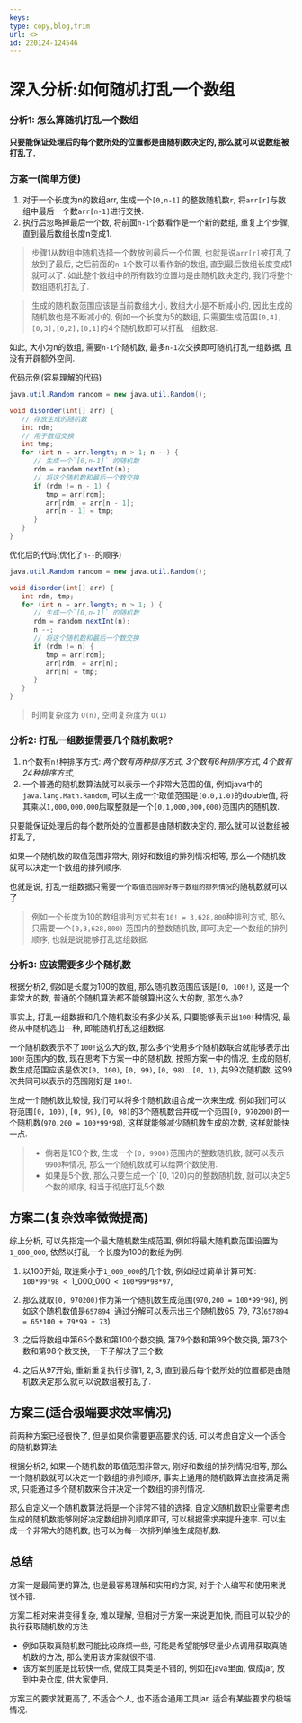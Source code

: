 ```yaml
---
keys: 
type: copy,blog,trim
url: <>
id: 220124-124546
---
```


# 深入分析:如何随机打乱一个数组

### 分析1: 怎么算随机打乱一个数组

**只要能保证处理后的每个数所处的位置都是由随机数决定的, 那么就可以说数组被打乱了.**

### 方案一(简单方便)

1. 对于一个长度为n的数组arr, 生成一个`[0,n-1]` 的整数随机数`r`, 将`arr[r]`与数组中最后一个数`arr[n-1]`进行交换.
2. 执行后忽略掉最后一个数, 将前面`n-1`个数看作是一个新的数组, 重复上个步骤, 直到最后数组长度n变成1.

> 步骤1从数组中随机选择一个数放到最后一个位置, 也就是说`arr[r]`被打乱了放到了最后, 之后前面的`n-1`个数可以看作新的数组, 直到最后数组长度变成1就可以了.
> 如此整个数组中的所有数的位置均是由随机数决定的, 我们将整个数组随机打乱了.

> 生成的随机数范围应该是当前数组大小, 数组大小是不断减小的, 因此生成的随机数也是不断减小的, 例如一个长度为5的数组, 只需要生成范围`[0,4],[0,3],[0,2],[0,1]`的4个随机数即可以打乱一组数据.

如此, 大小为n的数组, 需要`n-1`个随机数, 最多`n-1`次交换即可随机打乱一组数据, 且没有开辟额外空间.

代码示例(容易理解的代码)

   ```java
   java.util.Random random = new java.util.Random();

   void disorder(int[] arr) {
      // 存放生成的随机数
      int rdm;
      // 用于数组交换
      int tmp;
      for (int n = arr.length; n > 1; n --) {
         // 生成一个`[0,n-1]` 的随机数
         rdm = random.nextInt(n);
         // 将这个随机数和最后一个数交换
         if (rdm != n - 1) {
            tmp = arr[rdm];
            arr[rdm] = arr[n - 1];
            arr[n - 1] = tmp;
         }
      }
   }
   ```

优化后的代码(优化了`n--`的顺序)

   ```java
   java.util.Random random = new java.util.Random();

   void disorder(int[] arr) {
      int rdm, tmp;
      for (int n = arr.length; n > 1; ) {
         // 生成一个`[0,n-1]` 的随机数
         rdm = random.nextInt(n);
         n --;
         // 将这个随机数和最后一个数交换
         if (rdm != n) {
            tmp = arr[rdm];
            arr[rdm] = arr[n];
            arr[n] = tmp;
         }
      }
   }
   ```

> 时间复杂度为 `O(n)`, 空间复杂度为 `O(1)`

### 分析2: 打乱一组数据需要几个随机数呢?

   1. n个数有`n!`种排序方式: _两个数有两种排序方式, 3个数有6种排序方式, 4个数有24种排序方式_, 
   2. 一个普通的随机数算法就可以表示一个非常大范围的值, 例如java中的`java.lang.Math.Random`, 可以生成一个取值范围是`[0.0,1.0)`的double值, 将其乘以`1,000,000,000`后取整就是一个`[0,1,000,000,000)`范围内的随机数.

   只要能保证处理后的每个数所处的位置都是由随机数决定的, 那么就可以说数组被打乱了, 

   如果一个随机数的取值范围非常大, 刚好和数组的排列情况相等, 那么一个随机数就可以决定一个数组的排列顺序.

   也就是说, 打乱一组数据只需要一个`取值范围刚好等于数组的排列情况`的随机数就可以了

   > 例如一个长度为10的数组排列方式共有`10! = 3,628,800`种排列方式, 那么只需要一个`[0,3,628,800)` 范围内的整数随机数, 即可决定一个数组的排列顺序, 也就是说能够打乱这组数据.

### 分析3: 应该需要多少个随机数

   根据分析2, 假如是长度为100的数组, 那么随机数范围应该是`[0, 100!)`, 这是一个非常大的数, 普通的个随机算法都不能够算出这么大的数, 那怎么办?

   事实上, 打乱一组数据和几个随机数没有多少关系, 只要能够表示出`100!`种情况, 最终从中随机选出一种, 即能随机打乱这组数据.

   一个随机数表示不了`100!`这么大的数, 那么多个使用多个随机数联合就能够表示出`100!`范围内的数, 现在思考下方案一中的随机数, 按照方案一中的情况, 生成的随机数生成范围应该是依次`[0, 100)`, `[0, 99)`, `[0, 98)`...`[0, 1)`, 共99次随机数, 这99次共同可以表示的范围刚好是 `100!`.

   生成一个随机数比较慢, 我们可以将多个随机数组合成一次来生成, 例如我们可以将范围`[0, 100)`, `[0, 99)`, `[0, 98)`的3个随机数合并成一个范围`[0, 970200)`的一个随机数(`970,200 = 100*99*98`), 这样就能够减少随机数生成的次数, 这样就能快一点.

   > - 倘若是100个数, 生成一个`[0, 9900)`范围内的整数随机数, 就可以表示`9900`种情况, 那么一个随机数就可以给两个数使用.
   > - 如果是5个数, 那么只要生成一个`[0, 120)内的整数随机数, 就可以决定5个数的顺序, 相当于彻底打乱5个数.

## 方案二(复杂效率微微提高)

综上分析, 可以先指定一个最大随机数生成范围, 例如将最大随机数范围设置为`1_000_000`, 依然以打乱一个长度为100的数组为例.

1. 以100开始, 取连乘小于`1_000_000`的几个数, 例如经过简单计算可知: `100*99*98 < `1_000_000` < 100*99*98*97`, 

2. 那么就取`[0, 970200)`作为第一个随机数生成范围(`970,200 = 100*99*98`), 例如这个随机数值是`657894`, 通过分解可以表示出三个随机数65, 79, 73(`657894 = 65*100 + 79*99 + 73`)

3. 之后将数组中第65个数和第100个数交换, 第79个数和第99个数交换, 第73个数和第98个数交换, 一下子解决了三个数.

4. 之后从97开始, 重新重复执行步骤1, 2, 3, 直到最后每个数所处的位置都是由随机数决定那么就可以说数组被打乱了.

## 方案三(适合极端要求效率情况)

前两种方案已经很快了, 但是如果你需要更高要求的话, 可以考虑自定义一个适合的随机数算法.

根据分析2, 如果一个随机数的取值范围非常大, 刚好和数组的排列情况相等, 那么一个随机数就可以决定一个数组的排列顺序, 事实上通用的随机数算法直接满足需求, 只能通过多个随机数来合并决定一个数组的排列情况.

那么自定义一个随机数算法将是一个非常不错的选择, 自定义随机数职业需要考虑生成的随机数能够刚好决定数组排列顺序即可, 可以根据需求来提升速率. 可以生成一个非常大的随机数, 也可以为每一次排列单独生成随机数.

## 总结

方案一是最简便的算法, 也是最容易理解和实用的方案, 对于个人编写和使用来说很不错.

方案二相对来讲变得复杂, 难以理解, 但相对于方案一来说更加快, 而且可以较少的执行获取随机数的方法.

   - 例如获取真随机数可能比较麻烦一些, 可能是希望能够尽量少点调用获取真随机数的方法, 那么使用该方案就很不错.
   - 该方案到底是比较快一点, 做成工具类是不错的, 例如在java里面, 做成jar, 放到中央仓库, 供大家使用.

方案三的要求就更高了, 不适合个人, 也不适合通用工具jar, 适合有某些要求的极端情况.
